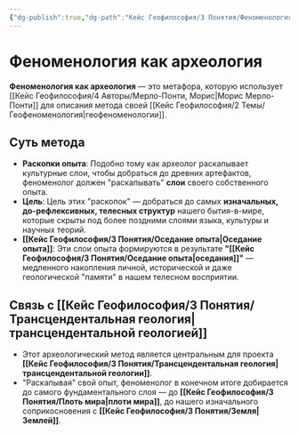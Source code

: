 ```yaml
---
{"dg-publish":true,"dg-path":"Кейс Геофилософия/3 Понятия/Феноменология как археология","permalink":"/kejs-geofilosofiya/3-ponyatiya/fenomenologiya-kak-arheologiya/","dgShowLocalGraph":true}
---
```


# Феноменология как археология

**Феноменология как археология** — это метафора, которую использует [[Кейс Геофилософия/4 Авторы/Мерло-Понти, Морис\|Морис Мерло-Понти]] для описания метода своей [[Кейс Геофилософия/2 Темы/Геофеноменология\|геофеноменологии]].

## Суть метода
- **Раскопки опыта**: Подобно тому как археолог раскапывает культурные слои, чтобы добраться до древних артефактов, феноменолог должен "раскапывать" **слои** своего собственного опыта.
- **Цель**: Цель этих "раскопок" — добраться до самых **изначальных, до-рефлексивных, телесных структур** нашего бытия-в-мире, которые скрыты под более поздними слоями языка, культуры и научных теорий.
- **[[Кейс Геофилософия/3 Понятия/Оседание опыта\|Оседание опыта]]**: Эти слои опыта формируются в результате **"[[Кейс Геофилософия/3 Понятия/Оседание опыта\|оседания]]"** — медленного накопления личной, исторической и даже геологической "памяти" в нашем телесном восприятии.

## Связь с [[Кейс Геофилософия/3 Понятия/Трансцендентальная геология\|трансцендентальной геологией]]
- Этот археологический метод является центральным для проекта **[[Кейс Геофилософия/3 Понятия/Трансцендентальная геология\|трансцендентальной геологии]]**.
- "Раскапывая" свой опыт, феноменолог в конечном итоге добирается до самого фундаментального слоя — до **[[Кейс Геофилософия/3 Понятия/Плоть мира\|плоти мира]]**, до нашего изначального соприкосновения с **[[Кейс Геофилософия/3 Понятия/Земля\|Землей]]**.